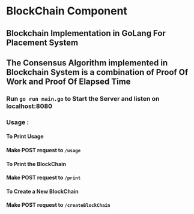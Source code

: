 # BlockChain Component

## Blockchain Implementation in GoLang For Placement System

## The Consensus Algorithm implemented in Blockchain System is a combination of Proof Of Work and Proof Of Elapsed Time


### Run `go run main.go` to Start the Server and listen on localhost:8080

### Usage :


#### To Print Usage
####    Make POST request to `/usage`

#### To Print the BlockChain
####    Make POST request to `/print`

#### To Create a New BlockChain    
####    Make POST request to `/createBlockChain`



